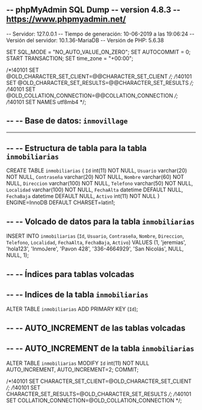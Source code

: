 -- phpMyAdmin SQL Dump
-- version 4.8.3
-- https://www.phpmyadmin.net/
--
-- Servidor: 127.0.0.1
-- Tiempo de generación: 10-06-2019 a las 19:06:24
-- Versión del servidor: 10.1.36-MariaDB
-- Versión de PHP: 5.6.38

SET SQL_MODE = "NO_AUTO_VALUE_ON_ZERO";
SET AUTOCOMMIT = 0;
START TRANSACTION;
SET time_zone = "+00:00";


/*!40101 SET @OLD_CHARACTER_SET_CLIENT=@@CHARACTER_SET_CLIENT */;
/*!40101 SET @OLD_CHARACTER_SET_RESULTS=@@CHARACTER_SET_RESULTS */;
/*!40101 SET @OLD_COLLATION_CONNECTION=@@COLLATION_CONNECTION */;
/*!40101 SET NAMES utf8mb4 */;

--
-- Base de datos: `inmovillage`
--

-- --------------------------------------------------------

--
-- Estructura de tabla para la tabla `inmobiliarias`
--

CREATE TABLE `inmobiliarias` (
  `Id` int(11) NOT NULL,
  `Usuario` varchar(20) NOT NULL,
  `Contraseña` varchar(20) NOT NULL,
  `Nombre` varchar(60) NOT NULL,
  `Direccion` varchar(100) NOT NULL,
  `Telefono` varchar(50) NOT NULL,
  `Localidad` varchar(100) NOT NULL,
  `FechaAlta` datetime DEFAULT NULL,
  `FechaBaja` datetime DEFAULT NULL,
  `Activo` int(11) NOT NULL
) ENGINE=InnoDB DEFAULT CHARSET=latin1;

--
-- Volcado de datos para la tabla `inmobiliarias`
--

INSERT INTO `inmobiliarias` (`Id`, `Usuario`, `Contraseña`, `Nombre`, `Direccion`, `Telefono`, `Localidad`, `FechaAlta`, `FechaBaja`, `Activo`) VALUES
(1, 'jeremias', 'hola123', 'InmoJere', 'Pavon 428', '336-4664929', 'San Nicolás', NULL, NULL, 1);

--
-- Índices para tablas volcadas
--

--
-- Indices de la tabla `inmobiliarias`
--
ALTER TABLE `inmobiliarias`
  ADD PRIMARY KEY (`Id`);

--
-- AUTO_INCREMENT de las tablas volcadas
--

--
-- AUTO_INCREMENT de la tabla `inmobiliarias`
--
ALTER TABLE `inmobiliarias`
  MODIFY `Id` int(11) NOT NULL AUTO_INCREMENT, AUTO_INCREMENT=2;
COMMIT;

/*!40101 SET CHARACTER_SET_CLIENT=@OLD_CHARACTER_SET_CLIENT */;
/*!40101 SET CHARACTER_SET_RESULTS=@OLD_CHARACTER_SET_RESULTS */;
/*!40101 SET COLLATION_CONNECTION=@OLD_COLLATION_CONNECTION */;

